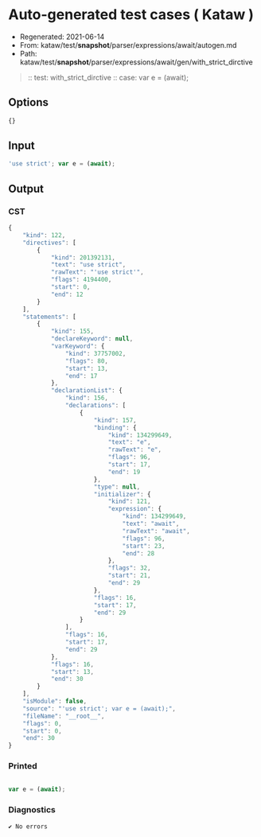 # Auto-generated test cases ( Kataw )
- Regenerated: 2021-06-14
- From: kataw/test/__snapshot__/parser/expressions/await/autogen.md
- Path: kataw/test/__snapshot__/parser/expressions/await/gen/with_strict_dirctive
> :: test: with_strict_dirctive
> :: case: var e = (await);
## Options

`````js
{}
`````
## Input

`````js
'use strict'; var e = (await);
`````
## Output

### CST

```javascript
{
    "kind": 122,
    "directives": [
        {
            "kind": 201392131,
            "text": "use strict",
            "rawText": "'use strict'",
            "flags": 4194400,
            "start": 0,
            "end": 12
        }
    ],
    "statements": [
        {
            "kind": 155,
            "declareKeyword": null,
            "varKeyword": {
                "kind": 37757002,
                "flags": 80,
                "start": 13,
                "end": 17
            },
            "declarationList": {
                "kind": 156,
                "declarations": [
                    {
                        "kind": 157,
                        "binding": {
                            "kind": 134299649,
                            "text": "e",
                            "rawText": "e",
                            "flags": 96,
                            "start": 17,
                            "end": 19
                        },
                        "type": null,
                        "initializer": {
                            "kind": 121,
                            "expression": {
                                "kind": 134299649,
                                "text": "await",
                                "rawText": "await",
                                "flags": 96,
                                "start": 23,
                                "end": 28
                            },
                            "flags": 32,
                            "start": 21,
                            "end": 29
                        },
                        "flags": 16,
                        "start": 17,
                        "end": 29
                    }
                ],
                "flags": 16,
                "start": 17,
                "end": 29
            },
            "flags": 16,
            "start": 13,
            "end": 30
        }
    ],
    "isModule": false,
    "source": "'use strict'; var e = (await);",
    "fileName": "__root__",
    "flags": 0,
    "start": 0,
    "end": 30
}
```

### Printed

```javascript

var e = (await);
```

### Diagnostics

```javascript
✔ No errors
```

